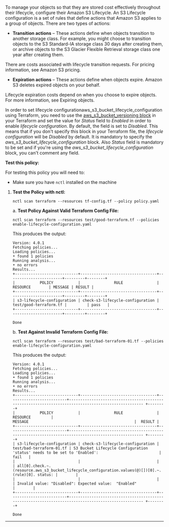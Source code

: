To manage your objects so that they are stored cost effectively throughout their lifecycle, configure their Amazon S3 Lifecycle. An S3 Lifecycle configuration is a set of rules that define actions that Amazon S3 applies to a group of objects. There are two types of actions:

- **Transition actions** – These actions define when objects transition to another storage class. For example, you might choose to transition objects to the S3 Standard-IA storage class 30 days after creating them, or archive objects to the S3 Glacier Flexible Retrieval storage class one year after creating them. 

There are costs associated with lifecycle transition requests. For pricing information, see Amazon S3 pricing.

- **Expiration actions** – These actions define when objects expire. Amazon S3 deletes expired objects on your behalf.

Lifecycle expiration costs depend on when you choose to expire objects. For more information, see Expiring objects.

In order to set lifecycle configurationaws_s3_bucket_lifecycle_configuration using Terraform, you need to use the [aws_s3_bucket_versioning block](https://registry.terraform.io/providers/hashicorp/aws/latest/docs/resources/s3_bucket_lifecycle_configuration) in your Terraform and set the value for *Status* field to *Enabled* in order to enable *lifecycle configuration*. By default, the field is set to *Disabled*. This means that if you don't specify this block in your Terraform file, the *lifecycle configuration* will be *Disabled* by default. It is mandatory to specify the *aws_s3_bucket_lifecycle_configuration* block. Also *Status* field is mandatory to be set and if you're using the *aws_s3_bucket_lifecycle_configuration* block, you can't comment any field.

**Test this policy:**

For testing this policy you will need to:
- Make sure you have `nctl` installed on the machine 

1. **Test the Policy with nctl:**
    ```
    nctl scan terraform --resources tf-config.tf --policy policy.yaml
    ```

    a. **Test Policy Against Valid Terraform Config File:**
    ```
    nctl scan terraform --resources test/good-terraform.tf --policies enable-lifecycle-configuration.yaml 
    ```

    This produces the output:
    ```
    Version: 4.0.1
    Fetching policies...
    Loading policies...
    • found 1 policies
    Running analysis...
    • no errors
    Results...
    +----------------------------+----------------------------------+------------------------+---------+--------+
    |           POLICY           |               RULE               |        RESOURCE        | MESSAGE | RESULT |
    +----------------------------+----------------------------------+------------------------+---------+--------+
    | s3-lifecycle-configuration | check-s3-lifecycle-configuration | test/good-terraform.tf |         | pass   |
    +----------------------------+----------------------------------+------------------------+---------+--------+

    Done
    ```

    b. **Test Against Invalid Terraform Config File:**
    ```
    nctl scan terraform --resources test/bad-terraform-01.tf --policies enable-lifecycle-configuration.yaml 
    ```

    This produces the output:
    ```
    Version: 4.0.1
    Fetching policies...
    Loading policies...
    • found 1 policies
    Running analysis...
    • no errors
    Results...
    +----------------------------+----------------------------------+--------------------------+---------------------------------------------------------------------------------------------------- +--------+
    |           POLICY           |               RULE               |         RESOURCE         |                                              MESSAGE                                               |  RESULT |
    +----------------------------+----------------------------------+--------------------------+---------------------------------------------------------------------------------------------------- +--------+
    | s3-lifecycle-configuration | check-s3-lifecycle-configuration | test/bad-terraform-01.tf | S3 Bucket Lifecycle Configuration 'status' needs to be set to 'Enabled':                           |  fail   |
    |                            |                                  |                          | all[0].check.~.(resource.aws_s3_bucket_lifecycle_configuration.values(@)[])[0].~.(rule)[0]. status: |        |
    |                            |                                  |                          | Invalid value: "Disabled": Expected value:  "Enabled"                                               |        |
    +----------------------------+----------------------------------+--------------------------+---------------------------------------------------------------------------------------------------- +--------+
 
    Done
    ```

---